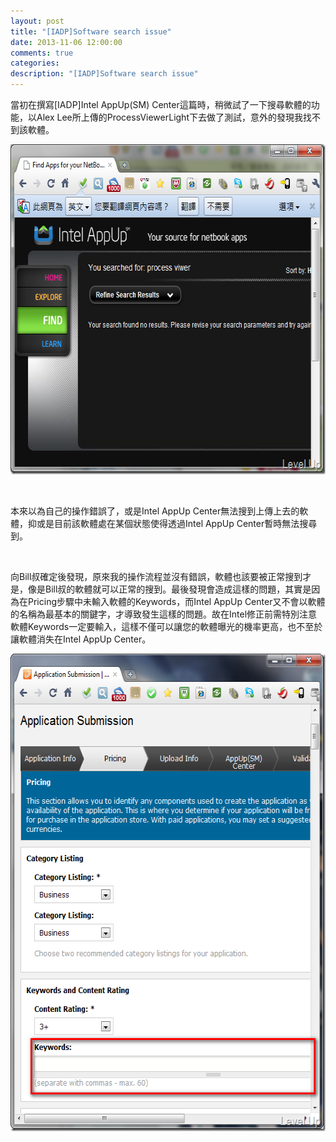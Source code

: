 ```yaml
---
layout: post
title: "[IADP]Software search issue"
date: 2013-11-06 12:00:00
comments: true
categories: 
description: "[IADP]Software search issue"
---
```

<p>
	當初在撰寫[IADP]Intel AppUp(SM) Center這篇時，稍微試了一下搜尋軟體的功能，以Alex Lee所上傳的ProcessViewerLight下去做了測試，意外的發現我找不到該軟體。</p>
<p>
	<img alt="image" border="0" height="528" src="\images\posts\175955d6-e993-4549-8107-22727ec3b1be\image_thumb_1.png" style="border-right-width: 0px; border-top-width: 0px; border-bottom-width: 0px; border-left-width: 0px" width="627" /></p>
<p>
	 </p>
<p>
	本來以為自己的操作錯誤了，或是Intel AppUp Center無法搜到上傳上去的軟體，抑或是目前該軟體處在某個狀態使得透過Intel AppUp Center暫時無法搜尋到。</p>
<p>
	 </p>
<p>
	向Bill叔確定後發現，原來我的操作流程並沒有錯誤，軟體也該要被正常搜到才是，像是Bill叔的軟體就可以正常的搜到。最後發現會造成這樣的問題，其實是因為在Pricing步驟中未輸入軟體的Keywords，而Intel AppUp Center又不會以軟體的名稱為最基本的關鍵字，才導致發生這樣的問題。故在Intel修正前需特別注意軟體Keywords一定要輸入，這樣不僅可以讓您的軟體曝光的機率更高，也不至於讓軟體消失在Intel AppUp Center。</p>
<p>
	<img alt="image" border="0" height="764" src="\images\posts\175955d6-e993-4549-8107-22727ec3b1be\image_thumb_2.png" style="border-right-width: 0px; border-top-width: 0px; border-bottom-width: 0px; border-left-width: 0px" width="597" /></p>
